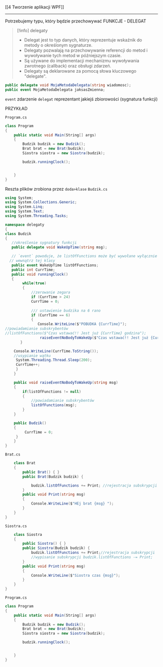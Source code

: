 [[4 Tworzenie aplikacji WPF]]

----------

Potrzebujemy typu, który będzie przechowywać FUNKCJE - DELEGAT

>[!info] delegaty
> - Delegat jest to typ danych, który reprezentuje wskaźnik do metody o określonym sygnaturze.
> - Delegaty pozwalają na przechowywanie referencji do metod i wywoływanie tych metod w późniejszym czasie.
> - Są używane do implementacji mechanizmu wywoływania zwrotnego (callback) oraz obsługi zdarzeń.
> - Delegaty są deklarowane za pomocą słowa kluczowego "delegate".

```c#
public delegate void MojaMetodaDelegata(string wiadomosc);
public event MojaMetodaDelegata jaksasZmienna;
```

`event` zdarzenie
`delegat` reprezentant jakiejś zbiorowości (sygnatura funkcji)

PRZYKŁAD

`Program.cs`
```c#
class Program
{
    public static void Main(String[] args)
    {
        Budzik budzik = new Budzik();
        Brat brat = new Brat(budzik);
        Siostra siostra = new Siostra(budzik);

        budzik.runningClock();


    }
}
```


Reszta plików zrobiona przez `doda>klase`
`Budzik.cs`
```c#
using System;
using System.Collections.Generic;
using System.Linq;
using System.Text;
using System.Threading.Tasks;

namespace delegaty
{
class Budzik
{
   //określenie sygnatury funkcji
   public delegate void WakeUpTime(string msg);

   // `event` powoduje, że listOfFunctions może być wywołane wyłącznie
  // wewnątrz tej klasy
   public event WakeUpTime listOfFunctions;
   public int CurrTime;
   public void runningClock()
   {
        while(true)
        {
            //zerowanie zegara
            if (CurrTime > 24)
            CurrTime = 0;
                
            /// ustawienie budzika na 6 rano
            if (CurrTime == 6)
            {
               Console.WriteLine($"POBUDKA {CurrTime}");
//powiadamianie subskrybentów
//listOfFunctions($"Czas wstawać!! Jest już {CurrTime} godzina");
                raiseEventNoBodyToWakeUp($"Czas wstawać!! Jest już {CurrTime} godzina");
       }

	Console.WriteLine(CurrTime.ToString());
    //usypianie wątku
     System.Threading.Thread.Sleep(200);
     CurrTime++;
     }
    }

    public void raiseEventNoBodyToWakeUp(string msg)
    {
        if(listOfFunctions != null)
        {
            //powiadamianie subskrybentów
            listOfFunctions(msg);
        }
    }

    public Budzik()
    {
         CurrTime = 0;
     }
    }
}
```


`Brat.cs`
```c#
    class Brat
    {
        public Brat() { }
        public Brat(Budzik budzik) {

            budzik.listOfFunctions += Print; //rejestracja subskrypcji
        }
        public void Print(string msg)
        {
            Console.WriteLine($"HEj brat {msg} ");
        }
    }
}

```

`Siostra.cs`
```c#
    class Siostra
    {
        public Siostra() { }
        public Siostra(Budzik budzik) {
            budzik.listOfFunctions += Print;//rejestracja subskrypcji
            //wypisanie subskrypcji budzik.listOfFunctions -= Print;
        }
        public void Print(string msg)
        {
            Console.WriteLine($"Siostra czas {msg}");
        }
    }
}
```

`Program.cs`
```c#
class Program
{
    public static void Main(String[] args)
    {
        Budzik budzik = new Budzik();
        Brat brat = new Brat(budzik);
        Siostra siostra = new Siostra(budzik);

        budzik.runningClock();


    }
}

```







